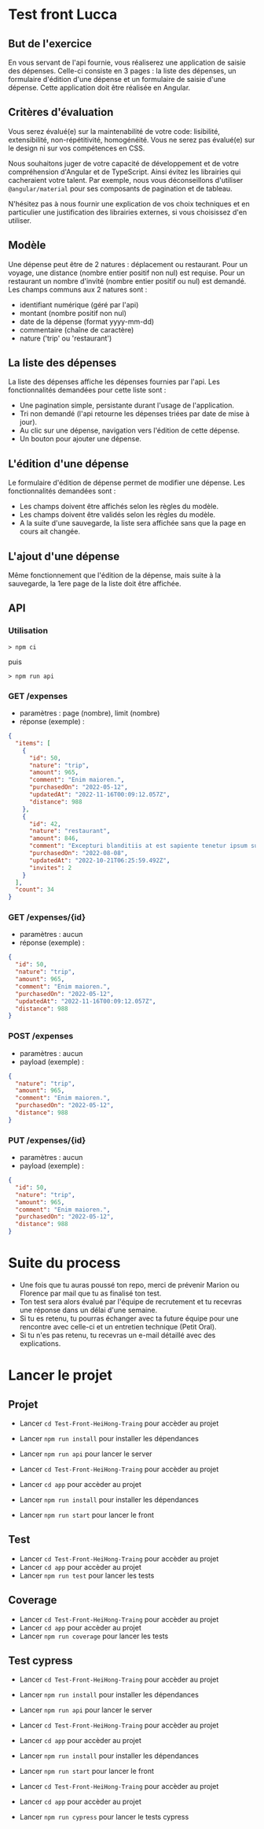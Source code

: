 # Test front Lucca

## But de l'exercice

En vous servant de l'api fournie, vous réaliserez une application de saisie des dépenses.
Celle-ci consiste en 3 pages : la liste des dépenses, un formulaire d'édition d'une dépense et un formulaire de saisie d'une dépense.
Cette application doit être réalisée en Angular.

## Critères d'évaluation

Vous serez évalué(e) sur la maintenabilité de votre code: lisibilité, extensibilité, non-répétitivité, homogénéité.
Vous ne serez pas évalué(e) sur le design ni sur vos compétences en CSS.

Nous souhaitons juger de votre capacité de développement et de votre compréhension d'Angular et de TypeScript. Ainsi évitez les librairies qui cacheraient votre talent. Par exemple, nous vous déconseillons d'utiliser `@angular/material` pour ses composants de pagination et de tableau.

N'hésitez pas à nous fournir une explication de vos choix techniques et en particulier une justification des librairies externes, si vous choisissez d'en utiliser.

## Modèle

Une dépense peut être de 2 natures : déplacement ou restaurant. Pour un voyage, une distance (nombre entier positif non nul) est requise. Pour un restaurant un nombre d'invité (nombre entier positif ou nul) est demandé.
Les champs communs aux 2 natures sont :

- identifiant numérique (géré par l'api)
- montant (nombre positif non nul)
- date de la dépense (format yyyy-mm-dd)
- commentaire (chaîne de caractère)
- nature ('trip' ou 'restaurant')

## La liste des dépenses

La liste des dépenses affiche les dépenses fournies par l'api. Les fonctionnalités demandées pour cette liste sont :

- Une pagination simple, persistante durant l'usage de l'application.
- Tri non demandé (l'api retourne les dépenses triées par date de mise à jour).
- Au clic sur une dépense, navigation vers l'édition de cette dépense.
- Un bouton pour ajouter une dépense.

## L'édition d'une dépense

Le formulaire d'édition de dépense permet de modifier une dépense. Les fonctionnalités demandées sont :

- Les champs doivent être affichés selon les règles du modèle.
- Les champs doivent être validés selon les règles du modèle.
- A la suite d'une sauvegarde, la liste sera affichée sans que la page en cours ait changée.

## L'ajout d'une dépense

Même fonctionnement que l'édition de la dépense, mais suite à la sauvegarde, la 1ere page de la liste doit être affichée.

## API

### Utilisation

`> npm ci`

puis

`> npm run api`

### GET /expenses

- paramètres : page (nombre), limit (nombre)
- réponse (exemple) :

```json
{
  "items": [
    {
      "id": 50,
      "nature": "trip",
      "amount": 965,
      "comment": "Enim maioren.",
      "purchasedOn": "2022-05-12",
      "updatedAt": "2022-11-16T00:09:12.057Z",
      "distance": 988
    },
    {
      "id": 42,
      "nature": "restaurant",
      "amount": 846,
      "comment": "Excepturi blanditiis at est sapiente tenetur ipsum sunt voluptate, vp.",
      "purchasedOn": "2022-08-08",
      "updatedAt": "2022-10-21T06:25:59.492Z",
      "invites": 2
    }
  ],
  "count": 34
}
```

### GET /expenses/{id}

- paramètres : aucun
- réponse (exemple) :

```json
{
  "id": 50,
  "nature": "trip",
  "amount": 965,
  "comment": "Enim maioren.",
  "purchasedOn": "2022-05-12",
  "updatedAt": "2022-11-16T00:09:12.057Z",
  "distance": 988
}
```

### POST /expenses

- paramètres : aucun
- payload (exemple) :

```json
{
  "nature": "trip",
  "amount": 965,
  "comment": "Enim maioren.",
  "purchasedOn": "2022-05-12",
  "distance": 988
}
```

### PUT /expenses/{id}

- paramètres : aucun
- payload (exemple) :

```json
{
  "id": 50,
  "nature": "trip",
  "amount": 965,
  "comment": "Enim maioren.",
  "purchasedOn": "2022-05-12",
  "distance": 988
}
```

# Suite du process

- Une fois que tu auras poussé ton repo, merci de prévenir Marion ou Florence par mail que tu as finalisé ton test.
- Ton test sera alors évalué par l'équipe de recrutement et tu recevras une réponse dans un délai d'une semaine.
- Si tu es retenu, tu pourras échanger avec ta future équipe pour une rencontre avec celle-ci et un entretien technique (Petit Oral).
- Si tu n'es pas retenu, tu recevras un e-mail détaillé avec des explications.

# Lancer le projet

## Projet

- Lancer `cd Test-Front-HeiHong-Traing` pour accèder au projet
- Lancer `npm run install` pour installer les dépendances
- Lancer `npm run api` pour lancer le server

- Lancer `cd Test-Front-HeiHong-Traing` pour accèder au projet
- Lancer `cd app` pour accèder au projet
- Lancer `npm run install` pour installer les dépendances
- Lancer `npm run start` pour lancer le front

## Test

- Lancer `cd Test-Front-HeiHong-Traing` pour accèder au projet
- Lancer `cd app` pour accèder au projet
- Lancer `npm run test` pour lancer les tests

## Coverage

- Lancer `cd Test-Front-HeiHong-Traing` pour accèder au projet
- Lancer `cd app` pour accèder au projet
- Lancer `npm run coverage` pour lancer les tests

## Test cypress

- Lancer `cd Test-Front-HeiHong-Traing` pour accèder au projet
- Lancer `npm run install` pour installer les dépendances
- Lancer `npm run api` pour lancer le server

- Lancer `cd Test-Front-HeiHong-Traing` pour accèder au projet
- Lancer `cd app` pour accèder au projet
- Lancer `npm run install` pour installer les dépendances
- Lancer `npm run start` pour lancer le front

- Lancer `cd Test-Front-HeiHong-Traing` pour accèder au projet
- Lancer `cd app` pour accèder au projet
- Lancer `npm run cypress` pour lancer le tests cypress
